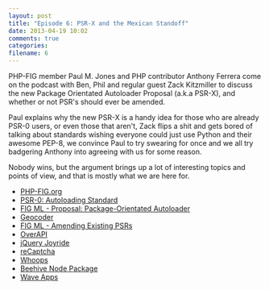 ```yaml
---
layout: post
title: "Episode 6: PSR-X and the Mexican Standoff"
date: 2013-04-19 10:02
comments: true
categories: 
filename: 6
---
```


PHP-FIG member Paul M. Jones and PHP contributor Anthony Ferrera come on the podcast with Ben, Phil and regular guest Zack Kitzmiller to discuss the new Package Orientated Autoloader Proposal (a.k.a PSR-X), and whether or not PSR's should ever be amended.

Paul explains why the new PSR-X is a handy idea for those who are already PSR-0 users, or even those that aren't, Zack flips a shit and gets bored of talking about standards wishing everyone could just use Python and their awesome PEP-8, we convince Paul to try swearing for once and we all try badgering Anthony into agreeing with us for some reason.

Nobody wins, but the argument brings up a lot of interesting topics and points of view, and that is mostly what we are here for.

* [PHP-FIG.org](http://www.php-fig.org/)
* [PSR-0: Autoloading Standard](https://github.com/php-fig/fig-standards/blob/master/accepted/PSR-0.md)
* [FIG ML - Proposal: Package-Orientated Autoloader](https://groups.google.com/forum/?fromgroups=#!topic/php-fig/qT7mEy0RIuI)
* [Geocoder](http://geocoder-php.org/)
* [FIG ML - Amending Existing PSRs](https://groups.google.com/forum/?fromgroups#!topic/php-fig/YTWBEuDvlwE)
* [OverAPI](http://overapi.com/)
* [jQuery Joyride](https://github.com/zurb/joyride)
* [reCaptcha](https://github.com/AlekseyKorzun/reCaptcha-PHP-5)
* [Whoops](http://filp.github.io/whoops/)
* [Beehive Node Package](https://npmjs.org/package/bee-hive)
* [Wave Apps](https://www.waveapps.com/)
